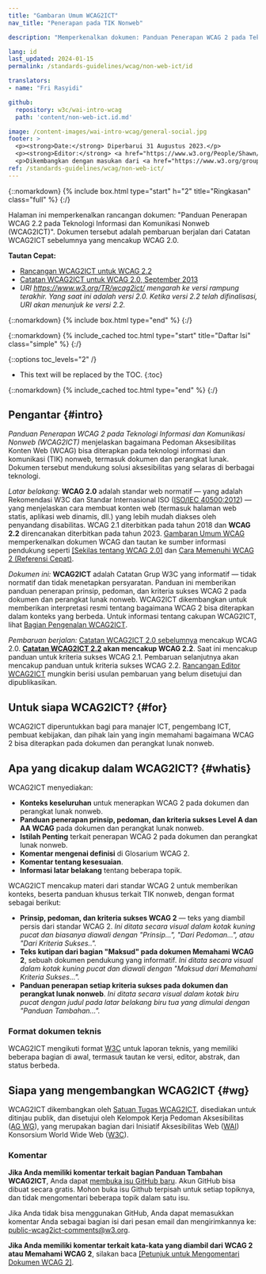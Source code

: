 ```yaml
---
title: "Gambaran Umum WCAG2ICT"
nav_title: "Penerapan pada TIK Nonweb"

description: "Memperkenalkan dokumen: Panduan Penerapan WCAG 2 pada Teknologi Informasi dan Komunikasi Nonweb (WCAG2ICT)."

lang: id
last_updated: 2024-01-15
permalink: /standards-guidelines/wcag/non-web-ict/id

translators:
- name: "Fri Rasyidi"

github:
  repository: w3c/wai-intro-wcag
  path: 'content/non-web-ict.id.md'

image: /content-images/wai-intro-wcag/general-social.jpg
footer: >
  <p><strong>Date:</strong> Diperbarui 31 Augustus 2023.</p>
  <p><strong>Editor:</strong> <a href="https://www.w3.org/People/Shawn/">Shawn Lawton Henry</a>. Kontributor: Mary Jo Mueller, Judy Brewer, dan Daniel Montalvo.</p>
  <p>Dikembangkan dengan masukan dari <a href="https://www.w3.org/groups/tf/wcag2ict/">Satuan Tugas WCAG2ICT</a> dan Kelompok Kerja Edukasi dan Pendampingan (<a href="https://www.w3.org/groups/wg/eowg/">EOWG</a>).</p>
ref: /standards-guidelines/wcag/non-web-ict/
---
```


{::nomarkdown}
{% include box.html type="start" h="2" title="Ringkasan" class="full" %}
{:/}

Halaman ini memperkenalkan rancangan dokumen: "Panduan Penerapan WCAG 2.2 pada Teknologi Informasi dan Komunikasi Nonweb (WCAG2ICT)". Dokumen tersebut adalah pembaruan berjalan dari Catatan WCAG2ICT sebelumnya yang mencakup WCAG 2.0.

**Tautan Cepat:**
* [Rancangan WCAG2ICT untuk WCAG 2.2](https://www.w3.org/TR/wcag2ict-22/)
* [Catatan WCAG2ICT untuk WCAG 2.0, September 2013](https://www.w3.org/TR/wcag2ict-20/)
* _URI https://www.w3.org/TR/wcag2ict/ mengarah ke versi rampung terakhir. Yang saat ini adalah versi 2.0. Ketika versi 2.2 telah difinalisasi, URI akan menunjuk ke versi 2.2._

{::nomarkdown}
{% include box.html type="end" %}
{:/}

{::nomarkdown}
{% include_cached toc.html type="start" title="Daftar Isi" class="simple" %}
{:/}

{::options toc_levels="2" /}

-   This text will be replaced by the TOC.
{:toc}

{::nomarkdown}
{% include_cached toc.html type="end" %}
{:/}

## Pengantar {#intro}

<cite>Panduan Penerapan WCAG 2 pada Teknologi Informasi dan Komunikasi Nonweb (WCAG2ICT)</cite> menjelaskan bagaimana Pedoman Aksesibilitas Konten Web (WCAG) bisa diterapkan pada teknologi informasi dan komunikasi (TIK) nonweb, termasuk dokumen dan perangkat lunak. Dokumen tersebut mendukung solusi aksesibilitas yang selaras di berbagai teknologi.

*Latar belakang:* **WCAG 2.0** adalah standar web normatif — yang adalah Rekomendasi W3C dan Standar Internasional ISO ([ISO/IEC 40500:2012](https://www.w3.org/QA/2012/10/wcag_20_is_now_also_isoiec_405.html)) — yang menjelaskan cara membuat konten web (termasuk halaman web statis, aplikasi web dinamis, dll.) yang lebih mudah diakses oleh penyandang disabilitas. WCAG 2.1 diterbitkan pada tahun 2018 dan **WCAG 2.2** direncanakan diterbitkan pada tahun 2023. [Gambaran Umum WCAG](/standards-guidelines/wcag/) memperkenalkan dokumen WCAG dan tautan ke sumber informasi pendukung seperti [[Sekilas tentang WCAG 2.0]](/standards-guidelines/wcag/20/glance/) dan [Cara Memenuhi WCAG 2 (Referensi Cepat)](https://www.w3.org/WAI/WCAG20/quickref/).

*Dokumen ini:* **WCAG2ICT** adalah Catatan Grup W3C yang informatif — tidak normatif dan tidak menetapkan persyaratan. Panduan ini memberikan panduan penerapan prinsip, pedoman, dan kriteria sukses WCAG 2 pada dokumen dan perangkat lunak nonweb. WCAG2ICT dikembangkan untuk memberikan interpretasi resmi tentang bagaimana WCAG 2 bisa diterapkan dalam konteks yang berbeda. Untuk informasi tentang cakupan WCAG2ICT, lihat [Bagian Pengenalan WCAG2ICT](https://www.w3.org/TR/wcag2ict/#intro).

*Pembaruan berjalan:* [Catatan WCAG2ICT 2.0 sebelumnya](https://www.w3.org/TR/wcag2ict-20/) mencakup WCAG 2.0. **[Catatan WCAG2ICT 2.2](https://www.w3.org/TR/wcag2ict-22/) akan mencakup WCAG 2.2**. Saat ini mencakup panduan untuk kriteria sukses WCAG 2.1. Pembaruan selanjutnya akan mencakup panduan untuk kriteria sukses WCAG 2.2. [Rancangan Editor WCAG2ICT](https://w3c.github.io/wcag2ict) mungkin berisi usulan pembaruan yang belum disetujui dan dipublikasikan.

## Untuk siapa WCAG2ICT? {#for}

WCAG2ICT diperuntukkan bagi para manajer ICT, pengembang ICT, pembuat kebijakan, dan pihak lain yang ingin memahami bagaimana WCAG 2 bisa diterapkan pada dokumen dan perangkat lunak nonweb.

## Apa yang dicakup dalam WCAG2ICT? {#whatis}

WCAG2ICT menyediakan:

-   **Konteks keseluruhan** untuk menerapkan WCAG 2 pada dokumen dan perangkat lunak nonweb.
-   **Panduan penerapan prinsip, pedoman, dan kriteria sukses Level A dan AA WCAG** pada dokumen dan perangkat lunak nonweb.
-   **Istilah Penting** terkait penerapan WCAG 2 pada dokumen dan perangkat lunak nonweb.
-   **Komentar mengenai definisi** di Glosarium WCAG 2.
-   **Komentar tentang kesesuaian**.
-   **Informasi latar belakang** tentang beberapa topik.

WCAG2ICT mencakup materi dari standar WCAG 2 untuk memberikan konteks, beserta panduan khusus terkait TIK nonweb, dengan format sebagai berikut:

- **Prinsip, pedoman, dan kriteria sukses WCAG 2** — teks yang diambil persis dari standar WCAG 2. *Ini ditata secara visual dalam kotak kuning pucat dan biasanya diawali dengan "Prinsip...", "Dari Pedoman...", atau "Dari Kriteria Sukses..".*
- **Teks kutipan dari bagian "Maksud" pada dokumen Memahami WCAG 2**, sebuah dokumen pendukung yang informatif. *Ini ditata secara visual dalam kotak kuning pucat dan diawali dengan "Maksud dari Memahami Kriteria Sukses...".*
- **Panduan penerapan setiap kriteria sukses pada dokumen dan perangkat lunak nonweb**. *Ini ditata secara visual dalam kotak biru pucat dengan judul pada latar belakang biru tua yang dimulai dengan "Panduan Tambahan...".*

### Format dokumen teknis

WCAG2ICT mengikuti format [W3C](https://www.w3.org) untuk laporan teknis, yang memiliki beberapa bagian di awal, termasuk tautan ke versi, editor, abstrak, dan status berbeda.

## Siapa yang mengembangkan WCAG2ICT {#wg}

WCAG2ICT dikembangkan oleh [Satuan Tugas WCAG2ICT](https://www.w3.org/WAI/GL/WCAG2ICT-TF/), disediakan untuk ditinjau publik, dan disetujui oleh Kelompok Kerja Pedoman Aksesibilitas ([AG WG]( https://www.w3.org/WAI/GL/)), yang merupakan bagian dari Inisiatif Aksesibilitas Web ([WAI](https://www.w3.org/WAI/)) Konsorsium World Wide Web ([W3C](https://www.w3.org/)).

### Komentar

**Jika Anda memiliki komentar terkait bagian Panduan Tambahan WCAG2ICT**, Anda dapat [membuka isu GitHub baru](https://github.com/w3c/wcag2ict/issues/new). Akun GitHub bisa dibuat secara gratis. Mohon buka isu Github terpisah untuk setiap topiknya, dan tidak mengomentari beberapa topik dalam satu isu.

Jika Anda tidak bisa menggunakan GitHub, Anda dapat memasukkan komentar Anda sebagai bagian isi dari pesan email dan mengirimkannya ke: <public-wcag2ict-comments@w3.org>.

**Jika Anda memiliki komentar terkait kata-kata yang diambil dari WCAG 2 atau Memahami WCAG 2**, silakan baca [[Petunjuk untuk Mengomentari Dokumen WCAG 2]](/standards-guidelines/wcag/commenting/).
